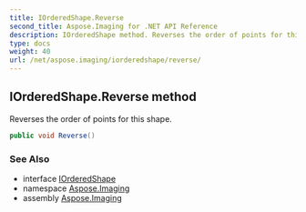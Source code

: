 ```yaml
---
title: IOrderedShape.Reverse
second_title: Aspose.Imaging for .NET API Reference
description: IOrderedShape method. Reverses the order of points for this shape
type: docs
weight: 40
url: /net/aspose.imaging/iorderedshape/reverse/
---
```

## IOrderedShape.Reverse method

Reverses the order of points for this shape.

```csharp
public void Reverse()
```

### See Also

* interface [IOrderedShape](../)
* namespace [Aspose.Imaging](../../iorderedshape/)
* assembly [Aspose.Imaging](../../../)


